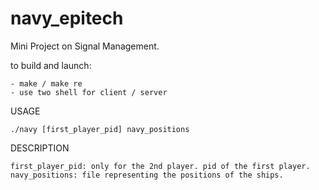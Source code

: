 # navy_epitech

Mini Project on Signal Management.

to build and launch:

    - make / make re
    - use two shell for client / server

USAGE
    
    ./navy [first_player_pid] navy_positions
    
DESCRIPTION
    
    first_player_pid: only for the 2nd player. pid of the first player.
    navy_positions: file representing the positions of the ships.
